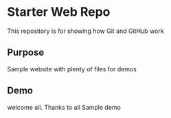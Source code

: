 # Starter Web Repo

This repository is for showing how Git and GitHub work

## Purpose

Sample website with plenty of files for demos

## Demo
welcome all. Thanks to all Sample demo
